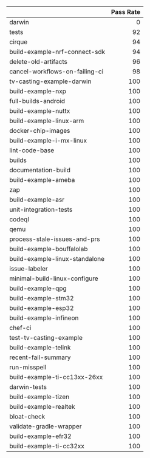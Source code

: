 |                                |   Pass Rate |
|:-------------------------------|------------:|
| darwin                         |           0 |
| tests                          |          92 |
| cirque                         |          94 |
| build-example-nrf-connect-sdk  |          94 |
| delete-old-artifacts           |          96 |
| cancel-workflows-on-failing-ci |          98 |
| tv-casting-example-darwin      |         100 |
| build-example-nxp              |         100 |
| full-builds-android            |         100 |
| build-example-nuttx            |         100 |
| build-example-linux-arm        |         100 |
| docker-chip-images             |         100 |
| build-example-i-mx-linux       |         100 |
| lint-code-base                 |         100 |
| builds                         |         100 |
| documentation-build            |         100 |
| build-example-ameba            |         100 |
| zap                            |         100 |
| build-example-asr              |         100 |
| unit-integration-tests         |         100 |
| codeql                         |         100 |
| qemu                           |         100 |
| process-stale-issues-and-prs   |         100 |
| build-example-bouffalolab      |         100 |
| build-example-linux-standalone |         100 |
| issue-labeler                  |         100 |
| minimal-build-linux-configure  |         100 |
| build-example-qpg              |         100 |
| build-example-stm32            |         100 |
| build-example-esp32            |         100 |
| build-example-infineon         |         100 |
| chef-ci                        |         100 |
| test-tv-casting-example        |         100 |
| build-example-telink           |         100 |
| recent-fail-summary            |         100 |
| run-misspell                   |         100 |
| build-example-ti-cc13xx-26xx   |         100 |
| darwin-tests                   |         100 |
| build-example-tizen            |         100 |
| build-example-realtek          |         100 |
| bloat-check                    |         100 |
| validate-gradle-wrapper        |         100 |
| build-example-efr32            |         100 |
| build-example-ti-cc32xx        |         100 |